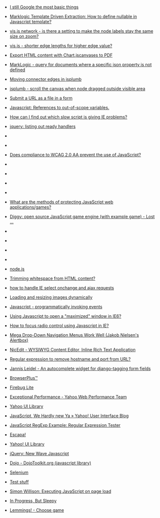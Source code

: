 
- [I still Google the most basic things](/2019/01/i-still-google-the-most-basic-things/)

- [Marklogic Template Driven Extraction: How to define nullable in Javascript template?](/2017/12/47880549/)

- [vis.js network - is there a setting to make the node labels stay the same size on zoom?](/2017/11/47216649/)

- [vis.js - shorter edge lengths for higher edge value?](/2017/10/46579945/)

- [Export HTML content with Chart.jscanvases to PDF](/2017/09/46264021/)

- [MarkLogic - query for documents where a specific json property is not defined](/2017/09/46263980/)

- [Moving connector edges in jsplumb](/2017/07/45113954/)

- [jsplumb - scroll the canvas when node dragged outside visible area](/2017/07/45113755/)

- [Submit a URL as a file in a form](/2017/06/44804960/)

- [Javascript: References to out-of-scope variables.](/2016/12/javascript-references-to-out-of-scope-variables/)

- [How can I find out which slow script is giving IE problems?](/2014/02/21730829/)

- [jquery: listing out ready handlers](/2013/03/15474727/)

- [](/2012/07/11465882/)

- [](/2012/07/11465333/)

- [Does compliance to WCAG 2.0 AA prevent the use of JavaScript?](/2011/12/8383151/)

- [](/2010/12/4471375/)

- [](/2010/09/3695558/)

- [](/2010/08/3599669/)

- [](/2010/08/3432287/)

- [What are the methods of protecting JavaScript web applications/games?](/2010/07/3356868/)

- [Diggy: open source JavaScript game engine (with example game) - Lost ...](/2010/07/diggy-open-source-javascript-game-engine-with-example-game-lost/)

- [](/2010/01/2063983/)

- [](/2010/01/2053987/)

- [](/2010/01/2004568/)

- [](/2009/12/1831172/)

- [node.js](/2009/11/node-js/)

- [Trimming whitespace from HTML content?](/2009/10/1550532/)

- [how to handle IE select onchange and ajax requests](/2009/10/1547415/)

- [Loading and resizing images dynamically](/2009/09/1491562/)

- [Javascript - programmatically invoking events](/2009/08/1225798/)

- [Using Javascript to open a &#34;maximized&#34; window in IE6?](/2009/07/1090202/)

- [How to focus radio control using Javascript in IE?](/2009/06/1000028/)

- [Mega Drop-Down Navigation Menus Work Well (Jakob Nielsen&#39;s Alertbox)](/2009/03/mega-drop-down-navigation-menus-work-well-jakob-nielsen-s-alertbox/)

- [NicEdit - WYSIWYG Content Editor, Inline Rich Text Application](/2009/03/nicedit-wysiwyg-content-editor-inline-rich-text-application/)

- [Regular expression to remove hostname and port from URL?](/2009/01/441755/)

- [Jannis Leidel - An autocomplete widget for django-tagging form fields](/2008/12/jannis-leidel-an-autocomplete-widget-for-django-tagging-form-fields/)

- [BrowserPlus™](/2008/11/browserplustm/)

- [Firebug Lite](/2008/08/firebug-lite/)

- [Exceptional Performance - Yahoo Web Performance Team](/2008/07/exceptional-performance-yahoo-web-performance-team/)

- [Yahoo UI Library](/2008/06/yahoo-ui-library/)

- [JavaScript, We Hardly new Ya » Yahoo! User Interface Blog](/2006/11/javascript-we-hardly-new-ya-yahoo-user-interface-blog/)

- [JavaScript RegExp Example: Regular Expression Tester](/2006/04/javascript-regexp-example-regular-expression-tester/)

- [Escapa!](/2006/03/escapa/)

- [Yahoo! UI Library](/2006/02/yahoo-ui-library/)

- [jQuery: New Wave Javascript](/2006/01/jquery-new-wave-javascript/)

- [Dojo - DojoToolkit.org (javascript library)](/2006/01/dojo-dojotoolkit-org-javascript-library/)

- [Selenium](/2005/09/selenium/)

- [Test stuff](/2005/05/test-stuff/)

- [Simon Willison: Executing JavaScript on page load](/2005/04/simon-willison-executing-javascript-on-page-load/)

- [In Progress, But Sleepy](/2005/03/in-progress-but-sleepy/)

- [Lemmings! - Choose game](/2004/11/lemmings-choose-game/)
